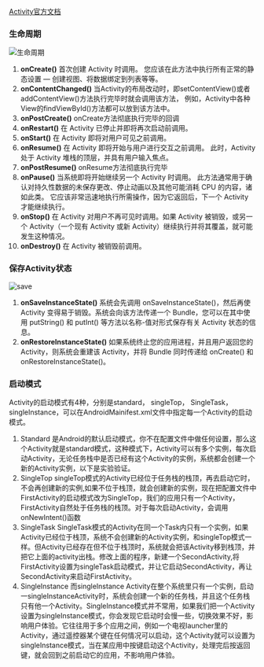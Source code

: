 [Activity官方文档](https://developer.android.com/guide/components/activities.html?hl=zh-cn)


### 生命周期

![生命周期](https://developer.android.com/images/activity_lifecycle.png?hl=zh-cn)

1. **onCreate()** 首次创建 Activity 时调用。 您应该在此方法中执行所有正常的静态设置 — 创建视图、将数据绑定到列表等等。 
2. **onContentChanged()** 当Activity的布局改动时，即setContentView()或者addContentView()方法执行完毕时就会调用该方法， 例如，Activity中各种View的findViewById()方法都可以放到该方法中。
3. **onPostCreate()** onCreate方法彻底执行完毕的回调
4. **onRestart()** 在 Activity 已停止并即将再次启动前调用。
5. **onStart()** 在 Activity 即将对用户可见之前调用。
6. **onResume()** 在 Activity 即将开始与用户进行交互之前调用。 此时，Activity 处于 Activity 堆栈的顶层，并具有用户输入焦点。
7. **onPostResume()** onResume方法彻底执行完毕
8. **onPause()** 当系统即将开始继续另一个 Activity 时调用。 此方法通常用于确认对持久性数据的未保存更改、停止动画以及其他可能消耗 CPU 的内容，诸如此类。 它应该非常迅速地执行所需操作，因为它返回后，下一个 Activity 才能继续执行。
9. **onStop()** 在 Activity 对用户不再可见时调用。如果 Activity 被销毁，或另一个 Activity（一个现有 Activity 或新 Activity）继续执行并将其覆盖，就可能发生这种情况。
10. **onDestroy()** 在 Activity 被销毁前调用。

### 保存Activity状态

![save](https://developer.android.com/images/fundamentals/restore_instance.png?hl=zh-cn)

1. **onSaveInstanceState()** 系统会先调用 onSaveInstanceState()，然后再使 Activity 变得易于销毁。系统会向该方法传递一个 Bundle，您可以在其中使用 putString() 和 putInt() 等方法以名称-值对形式保存有关 Activity 状态的信息。
2. **onRestoreInstanceState()** 如果系统终止您的应用进程，并且用户返回您的 Activity，则系统会重建该 Activity，并将 Bundle 同时传递给 onCreate() 和 onRestoreInstanceState()。


### 启动模式

Activity的启动模式有4种，分别是standard， singleTop， SingleTask，singleInstance，可以在AndroidMainifest.xml文件中指定每一个Activity的启动模式。

1. Standard 是Android的默认启动模式，你不在配置文件中做任何设置，那么这个Activity就是standard模式，这种模式下，Activity可以有多个实例，每次启动Activity，无论任务栈中是否已经有这个Activity的实例，系统都会创建一个新的Activity实例，以下是实验验证。
2. SingleTop singleTop模式的Activity已经位于任务栈的栈顶，再去启动它时，不会再创建新的实例,如果不位于栈顶，就会创建新的实例，现在把配置文件中FirstActivity的启动模式改为SingleTop，我们的应用只有一个Activity，FirstActivity自然处于任务栈的栈顶。对于每次启动Activity，会调用onNewIntent()函数
3. SingleTask  SingleTask模式的Activity在同一个Task内只有一个实例，如果Activity已经位于栈顶，系统不会创建新的Activity实例，和singleTop模式一样。但Activity已经存在但不位于栈顶时，系统就会把该Activity移到栈顶，并把它上面的activity出栈。修改上面的程序，新建一个SecondActivity,将FirstActivity设置为singleTask启动模式，并让它启动SecondActivity，再让SecondActivity来启动FirstActivity。
4. SingleInstance 而singleInstance Activity在整个系统里只有一个实例，启动一singleInstanceActivity时，系统会创建一个新的任务栈，并且这个任务栈只有他一个Activity。SingleInstance模式并不常用，如果我们把一个Activity设置为singleInstance模式，你会发现它启动时会慢一些，切换效果不好，影响用户体验。它往往用于多个应用之间，例如一个电视launcher里的Activity，通过遥控器某个键在任何情况可以启动，这个Activity就可以设置为singleInstance模式，当在某应用中按键启动这个Activity，处理完后按返回键，就会回到之前启动它的应用，不影响用户体验。